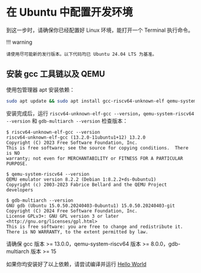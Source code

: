 # 在 Ubuntu 中配置开发环境

到这一步时，请确保你已经配置好 Linux 环境，能打开一个 Terminal 执行命令。

!!! warning

    请使用尽可能新的发行版本。以下代码均已 Ubuntu 24.04 LTS 为基准。

## 安装 gcc 工具链以及 QEMU

使用包管理器 apt 安装依赖：

```sh
sudo apt update && sudo apt install gcc-riscv64-unknown-elf qemu-system-misc git make cmake python3-pip elfutils gdb-multiarch
```

安装完成后，运行 `riscv64-unknown-elf-gcc --version`，`qemu-system-riscv64 --version` 和 `gdb-multiarch --version` 检查版本：

```shell
$ riscv64-unknown-elf-gcc --version
riscv64-unknown-elf-gcc (13.2.0-11ubuntu1+12) 13.2.0
Copyright (C) 2023 Free Software Foundation, Inc.
This is free software; see the source for copying conditions.  There is NO
warranty; not even for MERCHANTABILITY or FITNESS FOR A PARTICULAR PURPOSE.

$ qemu-system-riscv64 --version
QEMU emulator version 8.2.2 (Debian 1:8.2.2+ds-0ubuntu1)
Copyright (c) 2003-2023 Fabrice Bellard and the QEMU Project developers

$ gdb-multiarch --version
GNU gdb (Ubuntu 15.0.50.20240403-0ubuntu1) 15.0.50.20240403-git
Copyright (C) 2024 Free Software Foundation, Inc.
License GPLv3+: GNU GPL version 3 or later <http://gnu.org/licenses/gpl.html>
This is free software: you are free to change and redistribute it.
There is NO WARRANTY, to the extent permitted by law.
```

请确保 gcc 版本 >= 13.0.0，qemu-system-riscv64 版本 >= 8.0.0，gdb-multiarch 版本 >= 15

如果你均安装好了以上依赖，请尝试编译并运行 [Hello World](helloworld.md)